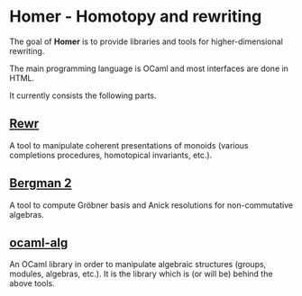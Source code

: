 Homer - Homotopy and rewriting
==============================
The goal of **Homer** is to provide libraries and tools for higher-dimensional rewriting.

The main programming language is OCaml and most interfaces are done in HTML.

It currently consists the following parts.


[Rewr](https://smimram.github.io/homer/rewr/)
----
A tool to manipulate coherent presentations of monoids (various completions procedures, homotopical invariants, etc.).

[Bergman 2](https://smimram.github.io/homer/bergman/)
---------
A tool to compute Gröbner basis and Anick resolutions for non-commutative algebras.

[ocaml-alg](https://smimram.github.io/homer/ocamldoc/alg/)
---------
An OCaml library in order to manipulate algebraic structures (groups, modules, algebras, etc.). It is the library which is (or will be) behind the above tools.
